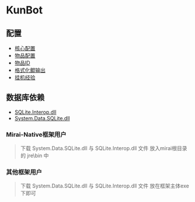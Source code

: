 # KunBot
## 配置
- [核心配置](https://github.com/Hellobaka/KunBot/wiki/%E6%A0%B8%E5%BF%83%E9%85%8D%E7%BD%AE)
- [物品配置](https://github.com/Hellobaka/KunBot/wiki/%E7%89%A9%E5%93%81%E9%85%8D%E7%BD%AE)
- [物品ID](https://github.com/Hellobaka/KunBot/wiki/%E7%89%A9%E5%93%81ID)
- [格式化鲲输出](https://github.com/Hellobaka/KunBot/wiki/%E6%A0%BC%E5%BC%8F%E5%8C%96%E9%B2%B2%E8%BE%93%E5%87%BA)
- [挂机经验](https://github.com/Hellobaka/KunBot/wiki/%E6%8C%82%E6%9C%BA%E7%BB%8F%E9%AA%8C)

## 数据库依赖
- [SQLite.Interop.dll](https://github.com/Hellobaka/WordCloud/releases/download/1.0.0/SQLite.Interop.dll)
- [System.Data.SQLite.dll](https://github.com/Hellobaka/WordCloud/releases/download/1.0.0/System.Data.SQLite.dll)

### Mirai-Native框架用户
> 下载 System.Data.SQLite.dll 与 SQLite.Interop.dll 文件 放入mirai根目录的 jre\bin 中

### 其他框架用户
> 下载 System.Data.SQLite.dll 与 SQLite.Interop.dll 文件 放在框架主体exe下即可
